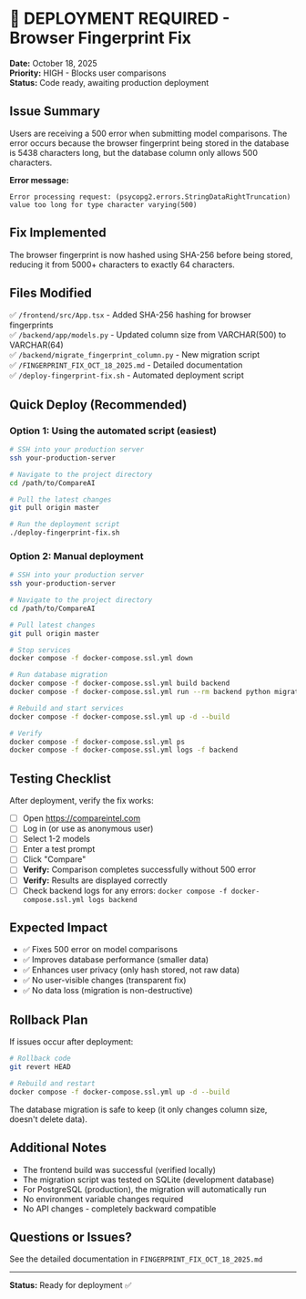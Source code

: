 # 🚨 DEPLOYMENT REQUIRED - Browser Fingerprint Fix

**Date:** October 18, 2025  
**Priority:** HIGH - Blocks user comparisons  
**Status:** Code ready, awaiting production deployment

## Issue Summary

Users are receiving a 500 error when submitting model comparisons. The error occurs because the browser fingerprint being stored in the database is 5438 characters long, but the database column only allows 500 characters.

**Error message:**

```
Error processing request: (psycopg2.errors.StringDataRightTruncation)
value too long for type character varying(500)
```

## Fix Implemented

The browser fingerprint is now hashed using SHA-256 before being stored, reducing it from 5000+ characters to exactly 64 characters.

## Files Modified

✅ `/frontend/src/App.tsx` - Added SHA-256 hashing for browser fingerprints  
✅ `/backend/app/models.py` - Updated column size from VARCHAR(500) to VARCHAR(64)  
✅ `/backend/migrate_fingerprint_column.py` - New migration script  
✅ `/FINGERPRINT_FIX_OCT_18_2025.md` - Detailed documentation  
✅ `/deploy-fingerprint-fix.sh` - Automated deployment script

## Quick Deploy (Recommended)

### Option 1: Using the automated script (easiest)

```bash
# SSH into your production server
ssh your-production-server

# Navigate to the project directory
cd /path/to/CompareAI

# Pull the latest changes
git pull origin master

# Run the deployment script
./deploy-fingerprint-fix.sh
```

### Option 2: Manual deployment

```bash
# SSH into your production server
ssh your-production-server

# Navigate to the project directory
cd /path/to/CompareAI

# Pull latest changes
git pull origin master

# Stop services
docker compose -f docker-compose.ssl.yml down

# Run database migration
docker compose -f docker-compose.ssl.yml build backend
docker compose -f docker-compose.ssl.yml run --rm backend python migrate_fingerprint_column.py

# Rebuild and start services
docker compose -f docker-compose.ssl.yml up -d --build

# Verify
docker compose -f docker-compose.ssl.yml ps
docker compose -f docker-compose.ssl.yml logs -f backend
```

## Testing Checklist

After deployment, verify the fix works:

- [ ] Open https://compareintel.com
- [ ] Log in (or use as anonymous user)
- [ ] Select 1-2 models
- [ ] Enter a test prompt
- [ ] Click "Compare"
- [ ] **Verify:** Comparison completes successfully without 500 error
- [ ] **Verify:** Results are displayed correctly
- [ ] Check backend logs for any errors: `docker compose -f docker-compose.ssl.yml logs backend`

## Expected Impact

- ✅ Fixes 500 error on model comparisons
- ✅ Improves database performance (smaller data)
- ✅ Enhances user privacy (only hash stored, not raw data)
- ✅ No user-visible changes (transparent fix)
- ✅ No data loss (migration is non-destructive)

## Rollback Plan

If issues occur after deployment:

```bash
# Rollback code
git revert HEAD

# Rebuild and restart
docker compose -f docker-compose.ssl.yml up -d --build
```

The database migration is safe to keep (it only changes column size, doesn't delete data).

## Additional Notes

- The frontend build was successful (verified locally)
- The migration script was tested on SQLite (development database)
- For PostgreSQL (production), the migration will automatically run
- No environment variable changes required
- No API changes - completely backward compatible

## Questions or Issues?

See the detailed documentation in `FINGERPRINT_FIX_OCT_18_2025.md`

---

**Status:** Ready for deployment ✅
